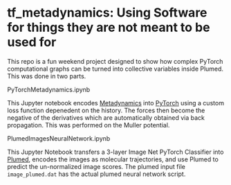 # tf_metadynamics: Using Software for things they are not meant to be used for

This repo is a fun weekend project designed to show how complex PyTorch computational graphs can be turned into collective variables inside Plumed. This was done in two parts. 

PyTorchMetadynamics.ipynb 

This Jupyter notebook encodes  [Metadynamics](https://en.wikipedia.org/wiki/Metadynamics) into [PyTorch](http://pytorch.org/) using a custom loss function depenedent on the history. The forces then become the negative of the derivatives which are automatically obtained via back propagation. This was performed on the Muller potential.  

PlumedImagesNeuralNetwork.ipynb

This Jupyter Notebook transfers a 3-layer Image Net PyTorch Classifier into [Plumed](plumed.github.io), encodes the images as molecular trajectories, and use Plumed to predict the un-normalized image scores. The plumed input file ```image_plumed.dat``` has the actual plumed neural network script.

